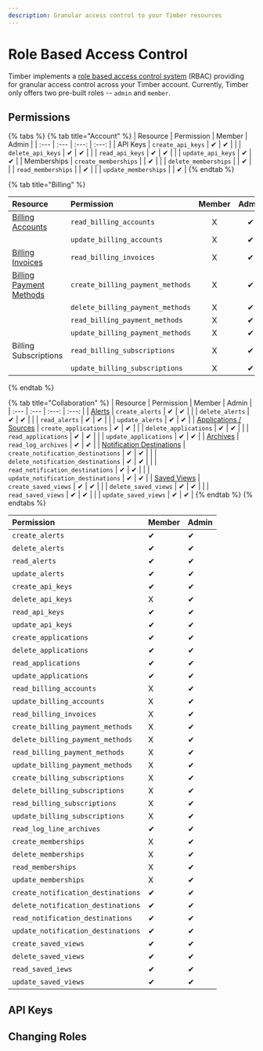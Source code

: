 ```yaml
---
description: Granular access control to your Timber resources
---
```


# Role Based Access Control

Timber implements a [role based access control system](https://en.wikipedia.org/wiki/Role-based_access_control) \(RBAC\) providing for granular access control across your Timber account. Currently, Timber only offers two pre-built roles -- `admin` and `member`.

## Permissions

{% tabs %}
{% tab title="Account" %}
| Resource | Permission | Member | Admin |
| :--- | :--- | :---: | :---: |
| API Keys | `create_api_keys` | ✔ | ✔ |
|  | `delete_api_keys` | ✔ | ✔ |
|  | `read_api_keys` | ✔ | ✔ |
|  | `update_api_keys` | ✔ | ✔ |
| Memberships | `create_memberships` |  | ✔ |
|  | `delete_memberships` |  | ✔ |
|  | `read_memberships` |  | ✔ |
|  | `update_memberships` |  | ✔ |
{% endtab %}

{% tab title="Billing" %}


| Resource | Permission | Member | Admin |
| :--- | :--- | :---: | :---: |
| [Billing Accounts](billing.md) | `read_billing_accounts` | X | ✔ |
|  | `update_billing_accounts` | X | ✔ |
| [Billing Invoices](billing.md#invoices) | `read_billing_invoices` | X | ✔ |
| [Billing Payment Methods](billing.md#payments) | `create_billing_payment_methods` | X | ✔ |
|  | `delete_billing_payment_methods` | X | ✔ |
|  | `read_billing_payment_methods` | X | ✔ |
|  | `update_billing_payment_methods` | X | ✔ |
| Billing Subscriptions | `read_billing_subscriptions` | X | ✔ |
|  | `update_billing_subscriptions` | X | ✔ |
{% endtab %}

{% tab title="Collaboration" %}
| Resource | Permission | Member | Admin |
| :--- | :--- | :---: | :---: |
| [Alerts](../alerting.md) | `create_alerts` | ✔ | ✔ |
|  | `delete_alerts` | ✔ | ✔ |
|  | `read_alerts` | ✔ | ✔ |
|  | `update_alerts` | ✔ | ✔ |
| [Applications / Sources](../source-management.md) | `create_applications` | ✔ | ✔ |
|  | `delete_applications` | ✔ | ✔ |
|  | `read_applications` | ✔ | ✔ |
|  | `update_applications` | ✔ | ✔ |
| [Archives](../archiving.md) | `read_log_archives` | ✔ | ✔ |
| [Notification Destinations](../alerting.md#notification-destinations) | `create_notification_destinations` | ✔ | ✔ |
|  | `delete_notification_destinations` | ✔ | ✔ |
|  | `read_notification_destinations` | ✔ | ✔ |
|  | `update_notification_destinations` | ✔ | ✔ |
| [Saved Views](../saved-views.md) | `create_saved_views` | ✔ | ✔ |
|  | `delete_saved_views` | ✔ | ✔ |
|  | `read_saved_views` | ✔ | ✔ |
|  | `update_saved_views` | ✔ | ✔ |
{% endtab %}
{% endtabs %}



| Permission | Member | Admin |
| :--- | :--- | :--- |
| `create_alerts` | ✔ | ✔ |
| `delete_alerts` | ✔ | ✔ |
| `read_alerts` | ✔ | ✔ |
| `update_alerts` | ✔ | ✔ |
| `create_api_keys` | ✔ | ✔ |
| `delete_api_keys` | X | ✔ |
| `read_api_keys` | ✔ | ✔ |
| `update_api_keys` | ✔ | ✔ |
| `create_applications` | ✔ | ✔ |
| `delete_applications` | ✔ | ✔ |
| `read_applications` | ✔ | ✔ |
| `update_applications` | ✔ | ✔ |
| `read_billing_accounts` | X | ✔ |
| `update_billing_accounts` | X | ✔ |
| `read_billing_invoices` | X | ✔ |
| `create_billing_payment_methods` | X | ✔ |
| `delete_billing_payment_methods` | X | ✔ |
| `read_billing_payment_methods` | X | ✔ |
| `update_billing_payment_methods` | X | ✔ |
| `create_billing_subscriptions` | X | ✔ |
| `delete_billing_subscriptions` | X | ✔ |
| `read_billing_subscriptions` | X | ✔ |
| `update_billing_subscriptions` | X | ✔ |
| `read_log_line_archives` | ✔ | ✔ |
| `create_memberships` | X | ✔ |
| `delete_memberships` | X | ✔ |
| `read_memberships` | X | ✔ |
| `update_memberships` | X | ✔ |
| `create_notification_destinations` | ✔ | ✔ |
| `delete_notification_destinations` | ✔ | ✔ |
| `read_notification_destinations` | ✔ | ✔ |
| `update_notification_destinations` | ✔ | ✔ |
| `create_saved_views` | ✔ | ✔ |
| `delete_saved_views` | ✔ | ✔ |
| `read_saved_iews` | ✔ | ✔ |
| `update_saved_views` | ✔ | ✔ |

## API Keys

### 

## Changing Roles

